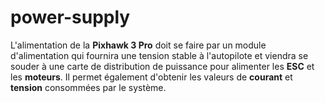 # power-supply

L'alimentation de la **Pixhawk 3 Pro** doit se faire par un module d'alimentation qui fournira une tension stable à l'autopilote et viendra se souder à une carte de distribution de puissance pour alimenter les **ESC** et les **moteurs**. Il permet également d'obtenir les valeurs de **courant** et **tension** consommées par le système.

